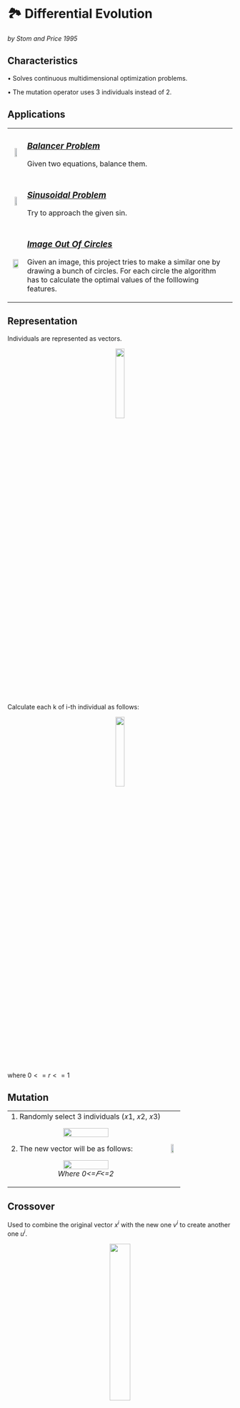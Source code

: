 # 🏞️ Differential Evolution
_by Stom and Price 1995_

## **Characteristics**
• Solves continuous multidimensional optimization problems.

• The mutation operator uses 3 individuals instead of 2.

## **Applications**


<table><tr><td>

<p align="center">
<img width="50%" src="https://raw.githubusercontent.com/saracarolina12/IA_School/master/Semestres/Optimizaci%C3%B3n%20y%20Metaheur%C3%ADsticas%20II/Cheat%20Sheets/imgs/EP_prob_balancer.png"> </img>

        
</p>

</td><td>

### <u> _[Balancer Problem](https://github.com/saracarolina12/IA_School/tree/master/Semestres/Optimizaci%C3%B3n%20y%20Metaheur%C3%ADsticas%20II/Evolutionary%20Computation/EvolutionaryProgramming/Balancer)_ </u>

Given two equations, balance them.



</td><tr>


<tr><td>
<p align="center">
<img width="50%" src="https://raw.githubusercontent.com/saracarolina12/IA_School/master/Semestres/Optimizaci%C3%B3n%20y%20Metaheur%C3%ADsticas%20II/Cheat%20Sheets/imgs/EP_prob_sinusoidal.png"> </img>

        
</p>

</td><td>

### <u> _[Sinusoidal Problem](https://github.com/saracarolina12/IA_School/tree/master/Semestres/Optimizaci%C3%B3n%20y%20Metaheur%C3%ADsticas%20II/Evolutionary%20Computation/EvolutionaryProgramming/SinusoidalProblem)_ </u>

Try to approach the given sin.


</td><tr>

<tr><td>

<p align="center">
        <img width="80%" src="https://raw.githubusercontent.com/saracarolina12/IA_School/master/Semestres/Optimizaci%C3%B3n%20y%20Metaheur%C3%ADsticas%20II/Cheat%20Sheets/imgs/DIF_appl.png"> </img>
</p>

</td><td>

### <u> _[Image Out Of Circles](https://github.com/saracarolina12/Bach_Artificial_Intelligence/tree/master/Semestres/Optimizaci%C3%B3n%20y%20Metaheur%C3%ADsticas%20II/Code/Evolutionary%20Computation/DifferentialEvolution/ImagesOutOfCircles)_ </u>
Given an image, this project tries to make a similar one by drawing a bunch of circles. For each circle the algorithm has to calculate the optimal values of the folllowing features.
</td><tr>


</table>


## **Representation**
Individuals are represented as vectors.
<p align="center">
    <img width="20%" src="https://raw.githubusercontent.com/saracarolina12/IA_School/master/Semestres/Optimizaci%C3%B3n%20y%20Metaheur%C3%ADsticas%20II/Cheat%20Sheets/imgs/DIF_repre.png"> </img>
</p>

Calculate each k of i-th individual as follows:

<p align="center">
    <img width="20%" src="https://raw.githubusercontent.com/saracarolina12/IA_School/master/Semestres/Optimizaci%C3%B3n%20y%20Metaheur%C3%ADsticas%20II/Cheat%20Sheets/imgs/DIF_repre_calc.png"> </img>
</p>

where $0<=r<=1$

## **Mutation**

<table>
    <tbody>
        <tr>
            <td rowspan=1>
                1. Randomly select 3 individuals (𝑥1, 𝑥2, 𝑥3)
                 <p align="center"><img width="55%" src="https://raw.githubusercontent.com/saracarolina12/IA_School/master/Semestres/Optimizaci%C3%B3n%20y%20Metaheur%C3%ADsticas%20II/Cheat%20Sheets/imgs/DIF_mut.png"><img></p>
                 2. The new vector will be as follows:
                <p align="center">
                    <img width="55%" src="https://raw.githubusercontent.com/saracarolina12/IA_School/master/Semestres/Optimizaci%C3%B3n%20y%20Metaheur%C3%ADsticas%20II/Cheat%20Sheets/imgs/DIF_mut.png"> </img>
                    </br>
                    <i>Where 0<=𝐹<=2</i>
                </p>
            </td>
            <td rowspan=1>
                 <p align="center"><img width="55%" src="https://raw.githubusercontent.com/saracarolina12/IA_School/master/Semestres/Optimizaci%C3%B3n%20y%20Metaheur%C3%ADsticas%20II/Cheat%20Sheets/imgs/DIF_mut2.png"><img></p>
            </td>
        </tr>
    </tbody>
</table>

## **Crossover**
Used to combine the original vector $x^i$ with the new one $v^i$ to create another one $u^i$.
<p align="center"><img width="30%" src="https://raw.githubusercontent.com/saracarolina12/IA_School/master/Semestres/Optimizaci%C3%B3n%20y%20Metaheur%C3%ADsticas%20II/Cheat%20Sheets/imgs/DIF_cross.png"><img></p> 


<table>
    <tbody>
        <tr>
            <td rowspan=1>
                For each element of 𝑢, randomly select a value between <b>v</b> or <b>u</b>. </br>
                If a random number between 0 and 1 < Cr, take the value from <b>v</b>
            </td>
            <td rowspan=1>
                 <p align="center"><img width="55%" src="https://raw.githubusercontent.com/saracarolina12/IA_School/master/Semestres/Optimizaci%C3%B3n%20y%20Metaheur%C3%ADsticas%20II/Cheat%20Sheets/imgs/DIF_cross_2.png"><img></p>
            </td>
        </tr>
    </tbody>
</table>

## **Selection**
[Tournament Selection](https://github.com/saracarolina12/IA_School/blob/master/Semestres/Optimizaci%C3%B3n%20y%20Metaheur%C3%ADsticas%20II/Cheat%20Sheets/GeneticAlgorithms.md#selection-of-parents) The best individual is considered in the next generation.

---
## **Pseudocode**

    Parameters:
        N: population size
        G: max num of generations
        Cr: crossover probability
    Return: the best individual

    Begin
        Create the initial population of N individuals
        Calculate population fitness
        While numGen < G || haven't found a good solution.
            For each individual in x:
                Mutation: Create a new individual (𝑣𝑖 )
                Crossover: combine the individuals 𝑥𝑖 , 𝑣𝑖 ⟶ 𝑢𝑖
                Calculate the fitness of 𝑢𝑖
                Selection: select the best individual between 𝑥𝑖 = best(𝑥𝑖,𝑢𝑖)
            End for
        End While
    End

    Return the best individual
---

#### _By Sara Carolina_
